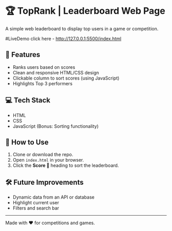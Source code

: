 # 🏆 TopRank | Leaderboard Web Page

A simple web leaderboard to display top users in a game or competition.

#LiveDemo
click here - http://127.0.0.1:5500/index.html

## 📌 Features
- Ranks users based on scores
- Clean and responsive HTML/CSS design
- Clickable column to sort scores (using JavaScript)
- Highlights Top 3 performers

## 💻 Tech Stack
- HTML
- CSS
- JavaScript (Bonus: Sorting functionality)

## 🚀 How to Use
1. Clone or download the repo.
2. Open `index.html` in your browser.
3. Click the **Score 🔽** heading to sort the leaderboard.

## 🛠️ Future Improvements
- Dynamic data from an API or database
- Highlight current user
- Filters and search bar

---

Made with ❤️ for competitions and games.
